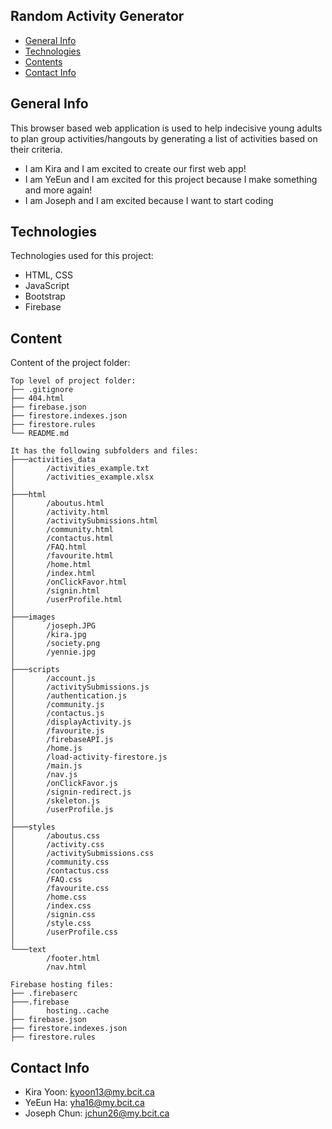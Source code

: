 ## Random Activity Generator

- [General Info](#general-info)
- [Technologies](#technologies)
- [Contents](#content)
- [Contact Info](#contact-info)

## General Info

This browser based web application is used to help indecisive young adults to plan group activities/hangouts by generating a list of activities based on their criteria.

- I am Kira and I am excited to create our first web app!
- I am YeEun and I am excited for this project because I make something and more again!
- I am Joseph and I am excited because I want to start coding

## Technologies

Technologies used for this project:

- HTML, CSS
- JavaScript
- Bootstrap
- Firebase

## Content

Content of the project folder:

```
Top level of project folder:
├── .gitignore
├── 404.html
├── firebase.json
├── firestore.indexes.json
├── firestore.rules
└── README.md

It has the following subfolders and files:
├───activities_data
│       /activities_example.txt
│       /activities_example.xlsx
│
├───html
│       /aboutus.html
│       /activity.html
│       /activitySubmissions.html
│       /community.html
│       /contactus.html
│       /FAQ.html
│       /favourite.html
│       /home.html
│       /index.html
│       /onClickFavor.html
│       /signin.html
│       /userProfile.html
│
├───images
│       /joseph.JPG
│       /kira.jpg
│       /society.png
│       /yennie.jpg
│
├───scripts
│       /account.js
│       /activitySubmissions.js
│       /authentication.js
│       /community.js
│       /contactus.js
│       /displayActivity.js
│       /favourite.js
│       /firebaseAPI.js
│       /home.js
│       /load-activity-firestore.js
│       /main.js
│       /nav.js
│       /onClickFavor.js
│       /signin-redirect.js
│       /skeleton.js
│       /userProfile.js
│
├───styles
│       /aboutus.css
│       /activity.css
│       /activitySubmissions.css
│       /community.css
│       /contactus.css
│       /FAQ.css
│       /favourite.css
│       /home.css
│       /index.css
│       /signin.css
│       /style.css
│       /userProfile.css
│
└───text
        /footer.html
        /nav.html

Firebase hosting files:
├── .firebaserc
├───.firebase
│       hosting..cache
├── firebase.json
├── firestore.indexes.json
├── firestore.rules

```

## Contact Info
- Kira Yoon: kyoon13@my.bcit.ca
- YeEun Ha: yha16@my.bcit.ca
- Joseph Chun: jchun26@my.bcit.ca
